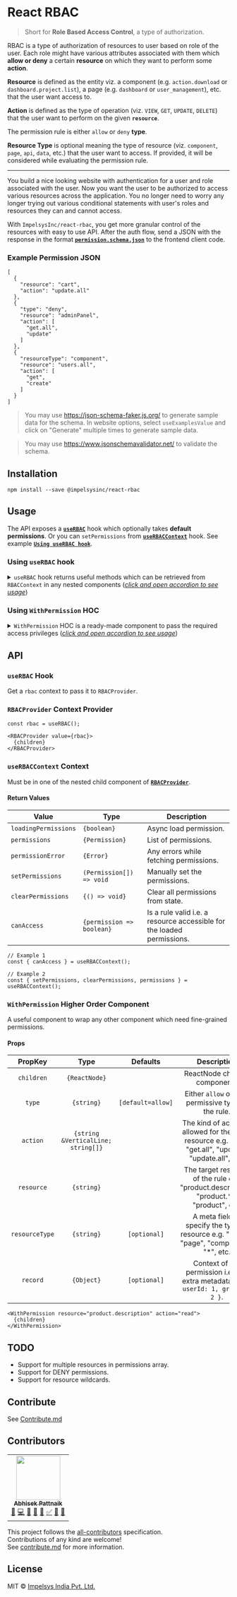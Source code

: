 # React RBAC

> Short for **Role Based Access Control**, a type of authorization.

RBAC is a type of authorization of resources to user based on role of the user. 
Each role might have various attributes associated with them which **allow or deny** a certain **resource** on which they want to perform some **action**.

**Resource** is defined as the entity viz. a component (e.g. `action.download` or `dashboard.project.list`), a page (e.g. `dashboard` or `user_management`), etc. that the user want access to.

**Action** is defined as the type of operation (viz. `VIEW`, `GET`, `UPDATE`, `DELETE`) that the user want to perform on the given **`resource`**.

The permission rule is either `allow` or `deny` **type**.

**Resource Type** is optional meaning the type of resource (viz. `component`, `page`, `api`, `data`, etc.) that the user want to access. 
If provided, it will be considered while evaluating the permission rule.

---

You build a nice looking website with authentication for a user and role associated with the user. 
Now you want the user to be authorized to access various resources across the application. 
You no longer need to worry any longer trying out various conditional statements with user's roles and resources they can
and cannot access.

With `ImpelsysInc/react-rbac`, you get more granular control of the resources with easy to use API. After the auth flow,
send a JSON with the response in the format [**`permission.schema.json`**](./permission.schema.json) to the frontend client code.

### Example Permission JSON
```json5
[
  {
    "resource": "cart",
    "action": "update.all"
  },
  {
    "type": "deny",
    "resource": "adminPanel",
    "action": [
      "get.all",
      "update"
    ]
  },
  {
    "resourceType": "component",
    "resource": "users.all",
    "action": [
      "get",
      "create"
    ]
  }
]
```

> You may use https://json-schema-faker.js.org/ to generate sample data for the schema.
In website options, select `useExamplesValue` and click on "Generate" multiple times to generate sample data.

> You may use https://www.jsonschemavalidator.net/ to validate the schema.

## Installation

```shell
npm install --save @impelsysinc/react-rbac
```

## Usage

The API exposes a [**`useRBAC`**](#userbac-hook) hook which optionally takes **default permissions**.
Or you can `setPermissions` from [**`useRBACContext`**](#userbaccontext-context) hook.
See example [**`Using useRBAC hook`**](#userbaccontext-context).

### Using `useRBAC` hook

<details>
<summary><code>useRBAC</code> hook returns useful methods which can be retrieved from <code>RBACContext</code> in any nested components (<u><em>click and open accordion to see usage</em></u>)</summary>

```tsx
import { FunctionComponent, ReactNode, useEffect } from "react";
import {
  useRBAC,
  RBACProvider,
  useRBACContext,
  WithPermission
} from "@impelsysinc/react-rbac";

const PrivateComponent: FunctionComponent<{ children: ReactNode }> = ({
  children
}) => {
  const { canAccess } = useRBACContext();

  const canReadResource = canAccess({
    resource: "adminPanel",
    action: "get.all"
  });

  if (canReadResource) {
    return <div>{children}</div>;
  }

  return null;
};

const Layout: FunctionComponent<{ children: ReactNode }> = ({ children }) => {
  const { setPermissions } = useRBACContext();

  useEffect(() => {
    const permissions = [
      /* FETCH PERMISSIONS */
      { resource: "cart", action: "update.all" },
      { resource: "adminPanel", action: ["get.all", "update"] },
      {
        resourceType: "component",
        resource: "users.all",
        action: ["get", "create"]
      }
    ];
    setPermissions(permissions);
  }, [setPermissions]);

  return <>{children}</>;
};

export function App() {
  const rbac = useRBAC();

  return (
    <RBACProvider rbac={rbac}>
      <Layout>
        <PrivateComponent>
          <h1>
            <code>PrivateComponent</code> will render if resource has read access.
          </h1>
        </PrivateComponent>

        <WithPermission resource="adminPanel" action="get.all">
          <h1>
            <code>WithPermission</code> will render if resource has read access.
          </h1>
        </WithPermission>
      </Layout>
    </RBACProvider>
  );
}

export default App;

```

<div align="right">
    <b><a href="https://codesandbox.io/s/react-rbac-demo1-z0200l?file=/src/App.tsx:0-1591">▶ Code Sandbox</a></b>
</div>

</details>

### Using `WithPermission` HOC

<details>
<summary><code>WithPermission</code> HOC is a ready-made component to pass the required access privileges (<u><em>click and open accordion to see usage</em></u>)</summary>

```tsx
import React, { ReactNode, FunctionComponent } from "react";
import { WithPermission, useRBAC, RBACProvider } from "@impelsysinc/react-rbac";

const App: FunctionComponent<{ children: ReactNode }> = () => {
  const rbac = useRBAC();

  return (
    <RBACProvider value={rbac}>
      <WithPermission resource="resource" action="read">
        <h1>Will render if resource has read access.</h1>
      </WithPermission>
    </RBACProvider>
  );
};
```

</details>

## API

### `useRBAC` Hook

Get a `rbac` context to pass it to `RBACProvider`.

### `RBACProvider` Context Provider

```tsx
const rbac = useRBAC();

<RBACProvider value={rbac}>
  {children}
</RBACProvider>
```

### `useRBACContext` Context

Must be in one of the nested child component of [**`RBACProvider`**](#userbaccontext-context).

#### Return Values

| Value                | Type                      | Description                                                            |
|----------------------|---------------------------|------------------------------------------------------------------------|
| `loadingPermissions` | `{boolean}`               | Async load permission.                                                 |
| `permissions`        | `{Permission}`            | List of permissions.                                                   |
| `permissionError`    | `{Error}`                 | Any errors while fetching permissions.                                 |
| `setPermissions`     | `(Permission[]) => void`  | Manually set the permissions.                                          |
| `clearPermissions`   | `{() => void}`            | Clear all permissions from state.                                      |
| `canAccess`          | `{permission => boolean}` | Is a rule valid i.e. a resource accessible for the loaded permissions. |

<!--
(generated using https://www.tablesgenerator.com/markdown_tables)
-->

```tsx
// Example 1
const { canAccess } = useRBACContext();

// Example 2
const { setPermissions, clearPermissions, permissions } = useRBACContext();
```

### `WithPermission` Higher Order Component

A useful component to wrap any other component which need fine-grained permissions.

#### Props

|    PropKey     |                Type                |     Defaults      |                                               Description                                                |
|:--------------:|:----------------------------------:|:-----------------:|:--------------------------------------------------------------------------------------------------------:|
|   `children`   |           `{ReactNode}`            |                   |                                      ReactNode children components                                       |
|     `type`     |             `{string}`             | `[default=allow]` |                          Either `allow` or `deny` permissive type of the rule.                           |
|    `action`    | `{string &VerticalLine; string[]}` |                   | The kind of action(s) allowed for the given resource e.g. "get", "get.all", "update", "update.all", etc. |
|   `resource`   |             `{string}`             |                   |         The target resource of the rule e.g. "product.description", "product.*", "product", etc.         |
| `resourceType` |             `{string}`             |   `[optional]`    |         A meta field to specify the type of resource e.g. "menu", "page", "component", "*", etc.         |
|    `record`    |             `{Object}`             |   `[optional]`    |           Context of the permission i.e. any extra metadata e.g. `{ userId: 1, groupId: 2 }`.            |

<!--
(generated using https://www.tablesgenerator.com/markdown_tables)
-->

```tsx
<WithPermission resource="product.description" action="read">
  {children}
</WithPermission>
```

## TODO

- Support for multiple resources in permissions array.
- Support for DENY permissions.
- Support for resource wildcards.


## Contribute
See [Contribute.md](./contribute.md)

## Contributors
<!-- prettier-ignore-start -->
<!-- markdownlint-disable -->

<table>
    <!-- Abhisek - start -->
    <tr>
        <td align="center">
            <a href="https://about.me/abhisekp">
                <img src="https://avatars.githubusercontent.com/u/1029200?v=4?s=100" width="100px;" alt="" /><br />
                <sub><b>Abhisek Pattnaik</b></sub>
            </a>
            <br />
            <a href="#ideas-abhisekp" title="Ideas & Planning">🤔</a>
            <a href="https://github.com/all-contributors/all-contributors/commits?author=abhisekp-impeller" title="Code">💻</a>
            <a href="https://github.com/all-contributors/all-contributors/pulls?q=is%3Apr+reviewed-by%3Aabhisekp-impeller" title="Reviewed Pull Requests">👀</a>
            <a href="#bug-abhisekp" title="Bug Reports">🐛</a>
            <a href="#maintenance-abhisekp" title="Maintenance">🚧</a>
            <a href="#tutorial-abhisekp" title="Tutorials">✅</a>
            <a href="#question-abhisekp" title="Answering Questions">💬</a>
            <a href="#talk-abhisekp" title="Talks">📢</a>
        </td>
    </tr>
    <!-- Abhisek - end -->

</table>

<!-- markdownlint-restore -->
<!-- prettier-ignore-end -->

This project follows the [all-contributors](https://allcontributors.org) specification.  
Contributions of any kind are welcome!  
See [contribute.md](./contribute.md) for more information.

## License

MIT © [Impelsys India Pvt. Ltd.](https://www.impelsys.com/)
